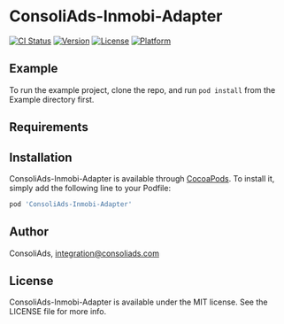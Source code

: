 # ConsoliAds-Inmobi-Adapter

[![CI Status](https://img.shields.io/travis/IntegrationConsoliAds/ConsoliAds-Inmobi-Adapter.svg?style=flat)](https://travis-ci.org/IntegrationConsoliAds/ConsoliAds-Inmobi-Adapter)
[![Version](https://img.shields.io/cocoapods/v/ConsoliAds-Inmobi-Adapter.svg?style=flat)](https://cocoapods.org/pods/ConsoliAds-Inmobi-Adapter)
[![License](https://img.shields.io/cocoapods/l/ConsoliAds-Inmobi-Adapter.svg?style=flat)](https://cocoapods.org/pods/ConsoliAds-Inmobi-Adapter)
[![Platform](https://img.shields.io/cocoapods/p/ConsoliAds-Inmobi-Adapter.svg?style=flat)](https://cocoapods.org/pods/ConsoliAds-Inmobi-Adapter)

## Example

To run the example project, clone the repo, and run `pod install` from the Example directory first.

## Requirements

## Installation

ConsoliAds-Inmobi-Adapter is available through [CocoaPods](https://cocoapods.org). To install
it, simply add the following line to your Podfile:

```ruby
pod 'ConsoliAds-Inmobi-Adapter'
```

## Author

ConsoliAds, integration@consoliads.com

## License

ConsoliAds-Inmobi-Adapter is available under the MIT license. See the LICENSE file for more info.
